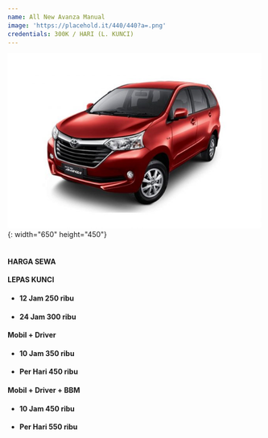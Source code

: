 ```yaml
---
name: All New Avanza Manual
image: 'https://placehold.it/440/440?a=.png'
credentials: 300K / HARI (L. KUNCI)
---
```


![](/uploads/avanza-manual.jpg){: width="650" height="450"}

#### <br>HARGA SEWA &nbsp; &nbsp;

#### LEPAS KUNCI &nbsp; &nbsp;

* #### 12 Jam 250 ribu
* #### 24 Jam 300 ribu

#### Mobil + Driver &nbsp; &nbsp;

* #### 10 Jam 350 ribu
* #### Per Hari 450 ribu

#### Mobil + Driver + BBM &nbsp; &nbsp;

* #### 10 Jam 450 ribu
* #### Per Hari 550 ribu